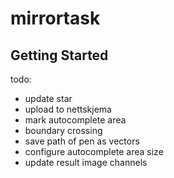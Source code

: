 # mirrortask



## Getting Started

todo:
- update star
- upload to nettskjema
- mark autocomplete area
- boundary crossing
- save path of pen as vectors
- configure autocomplete area size
- update result image channels